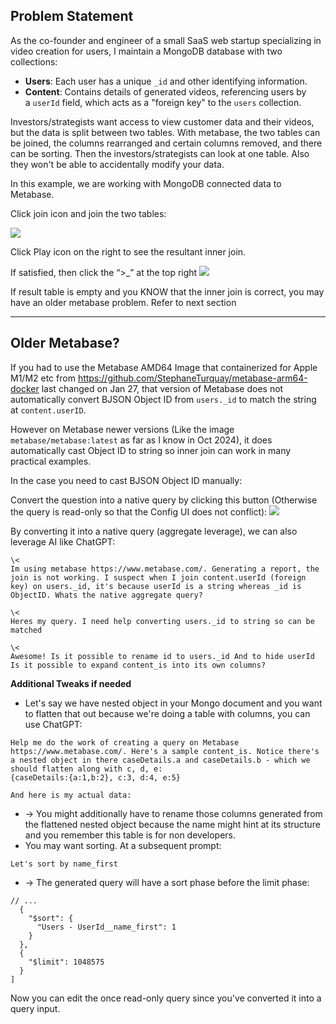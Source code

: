 ## Problem Statement

As the co-founder and engineer of a small SaaS web startup specializing in video creation for users, I maintain a MongoDB database with two collections:

- **Users**: Each user has a unique `_id` and other identifying information.
- **Content**: Contains details of generated videos, referencing users by a `userId` field, which acts as a "foreign key" to the `users` collection.

Investors/strategists want access to view customer data and their videos, but the data is split between two tables. With metabase, the two tables can be joined, the columns rearranged and certain columns removed, and there can be sorting. Then the investors/strategists can look at one table. Also they won't be able to accidentally modify your data.

In this example, we are working with MongoDB connected data to Metabase.

Click join icon and join the two tables:

![](Nm9bhtB.png)

Click Play icon on the right to see the resultant inner join.

If satisfied, then click the “>_” at the top right
![](JVoN6B2.png)

If result table is empty and you KNOW that the inner join is correct, you may have an older metabase problem. Refer to next section

---

## Older Metabase?

If you had to use the Metabase AMD64 Image that containerized for Apple M1/M2 etc from https://github.com/StephaneTurquay/metabase-arm64-docker last changed on Jan 27, that version of Metabase does not automatically convert BJSON Object ID from `users._id` to match the string at `content.userID`.

However on Metabase newer versions (Like the image `metabase/metabase:latest` as far as I know in Oct 2024), it does automatically cast Object ID to string so inner join can work in many practical examples.

In the case you need to cast BJSON Object ID manually:

Convert the question into a native query by clicking this button (Otherwise the query is read-only so that the Config UI does not conflict):
![](rRSGtCq.png)

By converting it into a native query (aggregate leverage), we can also leverage AI like ChatGPT:
```
\<
Im using metabase https://www.metabase.com/. Generating a report, the join is not working. I suspect when I join content.userId (foreign key) on users._id, it's because userId is a string whereas _id is ObjectID. Whats the native aggregate query?

\<
Heres my query. I need help converting users._id to string so can be matched

\<  
Awesome! Is it possible to rename id to users._id And to hide userId Is it possible to expand content_is into its own columns?
```

**Additional Tweaks if needed**
- Let's say we have nested object in your Mongo document and you want to flatten that out because we're doing a table with columns, you can use ChatGPT:
```
Help me do the work of creating a query on Metabase https://www.metabase.com/. Here's a sample content_is. Notice there's a nested object in there caseDetails.a and caseDetails.b - which we should flatten along with c, d, e:
{caseDetails:{a:1,b:2}, c:3, d:4, e:5}

And here is my actual data:
```
	  
- -> You might additionally have to rename those columns generated from the flattened nested object because the name might hint at its structure and you remember this table is for non developers.
- You may want sorting. At a subsequent prompt:
```
Let's sort by name_first
```

- -> The generated query will have a sort phase before the limit phase:
```
// ...
  {  
	"$sort": {  
	  "Users - UserId__name_first": 1  
	}  
  },  
  {  
	"$limit": 1048575  
  }  
]
```

Now you can edit the once read-only query since you've converted it into a query input.